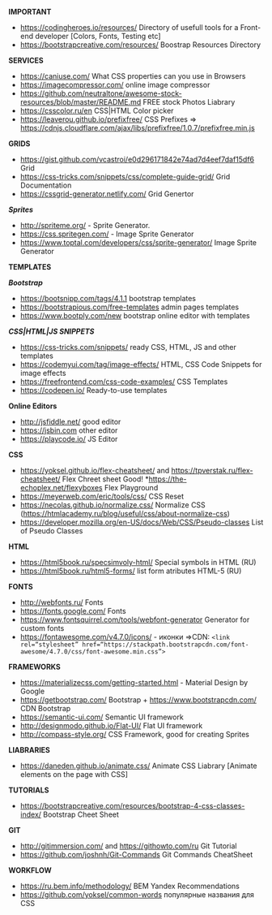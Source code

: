 **IMPORTANT**
* https://codingheroes.io/resources/ Directory of usefull tools for a Front-end developer [Colors, Fonts, Testing etc]
* https://bootstrapcreative.com/resources/ Boostrap Resources Directory


**SERVICES**
* https://caniuse.com/  What CSS properties can you use in Browsers
* https://imagecompressor.com/ online image compressor 
* https://github.com/neutraltone/awesome-stock-resources/blob/master/README.md FREE stock Photos Liabrary
* https://csscolor.ru/en CSS|HTML Color picker
* https://leaverou.github.io/prefixfree/ CSS Prefixes => https://cdnjs.cloudflare.com/ajax/libs/prefixfree/1.0.7/prefixfree.min.js

**GRIDS**
* https://gist.github.com/vcastroi/e0d296171842e74ad7d4eef7daf15df6 Grid 
* https://css-tricks.com/snippets/css/complete-guide-grid/ Grid Documentation
* https://cssgrid-generator.netlify.com/ Grid Genertor

***Sprites***
* http://spriteme.org/ - Sprite Generator. 
* https://css.spritegen.com/ - Image Sprite Generator
* https://www.toptal.com/developers/css/sprite-generator/ Image Sprite Generator


**TEMPLATES**

***Bootstrap***
* https://bootsnipp.com/tags/4.1.1 bootstrap templates
* https://bootstrapious.com/free-templates admin pages templates
* https://www.bootply.com/new bootstrap online editor with templates

***CSS|HTML|JS SNIPPETS***
* https://css-tricks.com/snippets/ ready CSS, HTML, JS and other templates
* https://codemyui.com/tag/image-effects/   HTML, CSS Code Snippets for image effects
* https://freefrontend.com/css-code-examples/ CSS Templates
* https://codepen.io/ Ready-to-use templates

**Online Editors**
* http://jsfiddle.net/  good editor
* https://jsbin.com  other editor
* https://playcode.io/ JS Editor


**CSS**
* https://yoksel.github.io/flex-cheatsheet/ and https://tpverstak.ru/flex-cheatsheet/ Flex Chreet sheet Good!
*https://the-echoplex.net/flexyboxes Flex Playground
* https://meyerweb.com/eric/tools/css/ CSS Reset 
* https://necolas.github.io/normalize.css/ Normalize CSS (https://htmlacademy.ru/blog/useful/css/about-normalize-css)
* https://developer.mozilla.org/en-US/docs/Web/CSS/Pseudo-classes List of Pseudo Classes

**HTML**
* https://html5book.ru/specsimvoly-html/ Special symbols in HTML (RU)
* https://html5book.ru/html5-forms/ list form atributes HTML-5 (RU)

**FONTS**
* http://webfonts.ru/ Fonts
* https://fonts.google.com/ Fonts
* https://www.fontsquirrel.com/tools/webfont-generator Generator for custom fonts
* https://fontawesome.com/v4.7.0/icons/ - иконки
=>CDN: ```<link rel=“stylesheet” href=“https://stackpath.bootstrapcdn.com/font-awesome/4.7.0/css/font-awesome.min.css”>```

**FRAMEWORKS**
* https://materializecss.com/getting-started.html -  Material Design by Google
* https://getbootstrap.com/ Bootstrap + https://www.bootstrapcdn.com/ CDN Bootstrap
* https://semantic-ui.com/ Semantic UI framework
* http://designmodo.github.io/Flat-UI/ Flat UI framework
* http://compass-style.org/ CSS Framework, good for creating Sprites

**LIABRARIES**
* https://daneden.github.io/animate.css/ Animate CSS Liabrary [Animate elements on the page with CSS]

**TUTORIALS**
* https://bootstrapcreative.com/resources/bootstrap-4-css-classes-index/ Bootstrap Cheet Sheet


**GIT**
* http://gitimmersion.com/ and https://githowto.com/ru Git Tutorial
* https://github.com/joshnh/Git-Commands Git Commands CheatSheet

**WORKFLOW**
* https://ru.bem.info/methodology/ BEM Yandex Recommendations
* https://github.com/yoksel/common-words популярные названия для СSS
